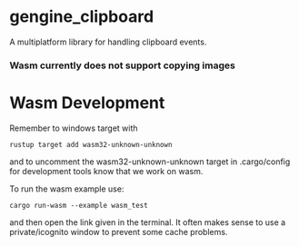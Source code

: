 # gengine_clipboard
A multiplatform library for handling clipboard events.

### Wasm currently does not support copying images

# Wasm Development
Remember to windows target with
```
rustup target add wasm32-unknown-unknown
```
and to uncomment the wasm32-unknown-unknown target in .cargo/config for development tools know that we work on wasm.

To run the wasm example use:
```
cargo run-wasm --example wasm_test
```
and then open the link given in the terminal. It often makes sense to use a private/icognito window to prevent some cache problems.
